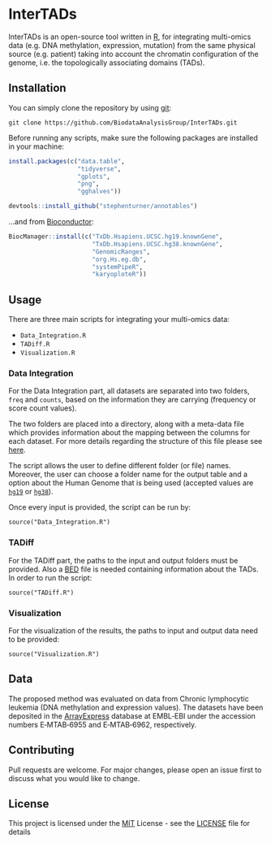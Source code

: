 # InterTADs

InterTADs is an open-source tool written in [R](https://www.r-project.org/), for integrating multi-omics data (e.g. DNA methylation, expression, mutation) from the same physical source (e.g. patient) taking into account the chromatin configuration of the genome, i.e. the topologically associating domains (TADs).

## Installation

You can simply clone the repository by using [git](https://git-scm.com/):

```
git clone https://github.com/BiodataAnalysisGroup/InterTADs.git
```

Before running any scripts, make sure the following packages are installed in your machine:

```R
install.packages(c("data.table", 
                   "tidyverse", 
                   "gplots", 
                   "png", 
                   "gghalves"))

devtools::install_github("stephenturner/annotables")
```

...and from [Bioconductor](https://www.bioconductor.org/):

```R
BiocManager::install(c("TxDb.Hsapiens.UCSC.hg19.knownGene", 
                       "TxDb.Hsapiens.UCSC.hg38.knownGene", 
                       "GenomicRanges", 
                       "org.Hs.eg.db", 
                       "systemPipeR", 
                       "karyoploteR"))
```

## Usage

There are three main scripts for integrating your multi-omics data:

* ```Data_Integration.R```
* ```TADiff.R```
* ```Visualization.R```

### Data Integration

For the Data Integration part, all datasets are separated into two folders, ```freq``` and ```counts```, based on the information they are carrying (frequency or score count values). 

The two folders are placed into a directory, along with a meta-data file which provides information about the mapping between the columns for each dataset. For more details regarding the structure of this file please see [here](Datasets/meta-data.csv).

The script allows the user to define different folder (or file) names. Moreover, the user can choose a folder name for the output table and a option about the Human Genome that is being used (accepted values are [`hg19`](https://www.ncbi.nlm.nih.gov/assembly/GCF_000001405.13/) or [`hg38`](https://www.ncbi.nlm.nih.gov/assembly/GCF_000001405.39)).

Once every input is provided, the script can be run by:

```
source("Data_Integration.R")
```

### TADiff

For the TADiff part, the paths to the input and output folders must be provided. Also a [BED](https://genome.ucsc.edu/FAQ/FAQformat.html#format1) file is needed containing information about the TADs. In order to run the script:

```
source("TADiff.R")
```

### Visualization

For the visualization of the results, the paths to input and output data need to be provided:

```
source("Visualization.R")
```

## Data 

The proposed method was evaluated on data from Chronic lymphocytic leukemia (DNA methylation and expression values). The datasets have been deposited in the [ArrayExpress](www.ebi.ac.uk/arrayexpress) database at EMBL‐EBI under the accession numbers E‐MTAB‐6955 and E‐MTAB‐6962, respectively.

## Contributing

Pull requests are welcome. For major changes, please open an issue first to discuss what you would like to change.

## License

This project is licensed under the [MIT](https://opensource.org/licenses/MIT) License - see the [LICENSE](LICENSE) file for details